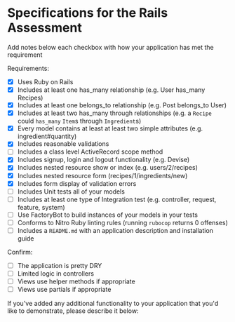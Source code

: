 # Specifications for the Rails Assessment

Add notes below each checkbox with how your application has met the requirement

Requirements:
- [x] Uses Ruby on Rails
- [x] Includes at least one has_many relationship (e.g. User has_many Recipes)
- [x] Includes at least one belongs_to relationship (e.g. Post belongs_to User)
- [x] Includes at least two has_many through relationships (e.g. a `Recipe` could `has_many` `Item`s through `Ingredient`s)
- [x] Every model contains at least at least two simple attributes (e.g. ingredient#quantity)
- [x] Includes reasonable validations
- [ ] Includes a class level ActiveRecord scope method
- [x] Includes signup, login and logout functionality (e.g. Devise)
- [x] Includes nested resource show or index (e.g. users/2/recipes)
- [x] Includes nested resource form (recipes/1/ingredients/new)
- [x] Includes form display of validation errors
- [ ] Includes Unit tests all of your models
- [ ] Includes at least one type of Integration test (e.g. controller, request, feature, system)
- [ ] Use FactoryBot to build instances of your models in your tests
- [ ] Conforms to Nitro Ruby linting rules (running `rubocop` returns 0 offenses)
- [ ] Includes a `README.md` with an application description and installation guide

Confirm:
- [ ] The application is pretty DRY
- [ ] Limited logic in controllers
- [ ] Views use helper methods if appropriate
- [ ] Views use partials if appropriate

If you've added any additional functionality to your application that you'd like to demonstrate, please describe it below: